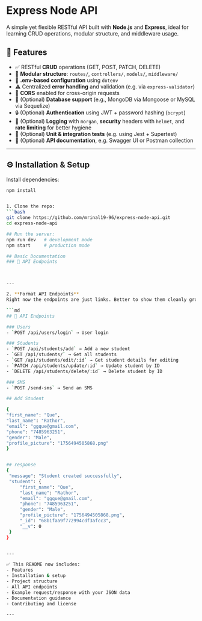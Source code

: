 # Express Node API

A simple yet flexible RESTful API built with **Node.js** and **Express**, ideal for learning CRUD operations, modular structure, and middleware usage.

## 🚀 Features

- ✅ RESTful **CRUD** operations (GET, POST, PATCH, DELETE)
- 📁 **Modular structure**: `routes/`, `controllers/`, `models/`, `middleware/`
- 🔐 **.env-based configuration** using `dotenv`
- ⚠️ Centralized **error handling** and validation (e.g. via `express-validator`)
- 🔄 **CORS** enabled for cross-origin requests
- 🧱 (Optional) **Database support** (e.g., MongoDB via Mongoose or MySQL via Sequelize)
- 🔒 (Optional) **Authentication** using JWT + password hashing (`bcrypt`)
- 🧩 (Optional) **Logging** with `morgan`, **security** headers with `helmet`, and **rate limiting** for better hygiene
- 🧪 (Optional) **Unit & integration tests** (e.g. using Jest + Supertest)
- 📄 (Optional) **API documentation**, e.g. Swagger UI or Postman collection

---

## ⚙️ Installation & Setup
 Install dependencies:
   ```bash
   npm install


1. Clone the repo:  
   ```bash
   git clone https://github.com/mrinal19-96/express-node-api.git
   cd express-node-api

## Run the server:
npm run dev   # development mode
npm start     # production mode

## Basic Documentation
### 📌 API Endpoints



---

2. **Format API Endpoints**  
Right now the endpoints are just links. Better to show them cleanly grouped by resource:  

```md
## 📌 API Endpoints

### Users
- `POST /api/users/login` → User login

### Students
- `POST /api/students/add` → Add a new student
- `GET /api/students/` → Get all students
- `GET /api/students/edit/:id` → Get student details for editing
- `PATCH /api/students/update/:id` → Update student by ID
- `DELETE /api/students/delete/:id` → Delete student by ID

### SMS
- `POST /send-sms` → Send an SMS

## Add Student

{
  "first_name": "Que",
  "last_name": "Rathor",
  "email": "ggque@gmail.com",
  "phone": "7485963251",
  "gender": "Male",
  "profile_picture": "1756494505868.png"
}


## response
{
    "message": "Student created successfully",
    "student": {
        "first_name": "Que",
        "last_name": "Rathor",
        "email": "ggque@gmail.com",
        "phone": "7485963251",
        "gender": "Male",
        "profile_picture": "1756494505868.png",
        "_id": "68b1faa9f772994cdf3afcc3",
        "__v": 0
    }
}


---

✅ This README now includes:  
- Features  
- Installation & setup  
- Project structure  
- All API endpoints  
- Example request/response with your JSON data  
- Documentation guidance  
- Contributing and license  

---

